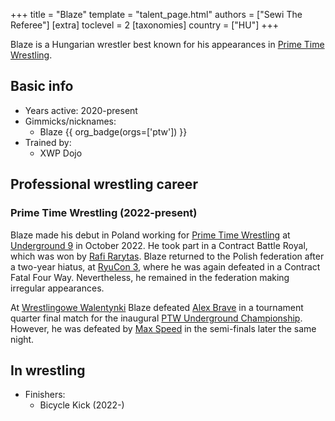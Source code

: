 +++
title = "Blaze"
template = "talent_page.html"
authors = ["Sewi The Referee"]
[extra]
toclevel = 2
[taxonomies]
country = ["HU"]
+++

Blaze is a Hungarian wrestler best known for his appearances in [Prime Time Wrestling](@/o/ptw.md).

## Basic info

* Years active: 2020-present
* Gimmicks/nicknames:
  - Blaze {{ org_badge(orgs=['ptw']) }}
* Trained by:
  - XWP Dojo

## Professional wrestling career

### Prime Time Wrestling (2022-present)

Blaze made his debut in Poland working for [Prime Time Wrestling](@/o/ptw.md) at [Underground 9](@/e/ptw/2022-10-30-ptw-underground-9.md) in October 2022. He took part in a Contract Battle Royal, which was won by [Rafi Rarytas](@/w/rafi.md). Blaze returned to the Polish federation after a two-year hiatus, at [RyuCon 3](@/e/ptw/2024-07-07-ptw-x-ryucon.md), where he was again defeated in a Contract Fatal Four Way. Nevertheless, he remained in the federation making irregular appearances.

At [Wrestlingowe Walentynki](@/e/ptw/2025-02-15-ptw-wrestlingowe-walentynki.md) Blaze defeated [Alex Brave](@/w/alex-brave.md) in a tournament quarter final match for the inaugural [PTW Underground Championship](@/c/ptw-underground-championship.md). However, he was defeated by [Max Speed](@/w/max-speed.md) in the semi-finals later the same night.

## In wrestling

* Finishers:
  - Bicycle Kick (2022-)
